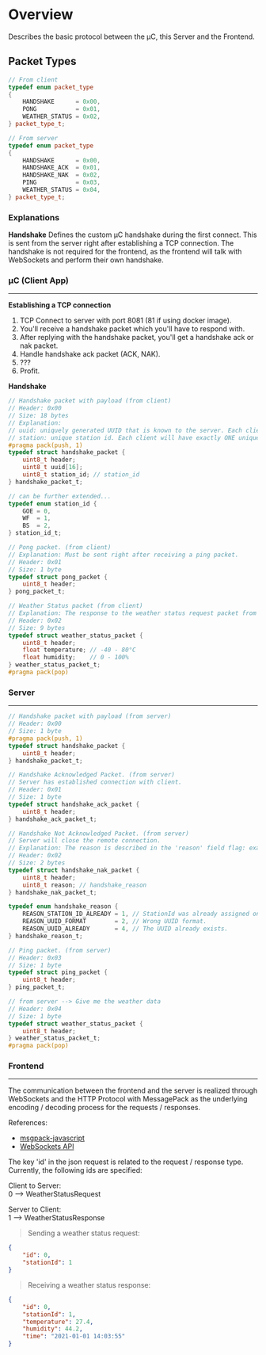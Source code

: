 # Overview
Describes the basic protocol between the µC, this Server and the Frontend.

## Packet Types
```c++
// From client
typedef enum packet_type
{
    HANDSHAKE      = 0x00,
    PONG           = 0x01,
    WEATHER_STATUS = 0x02,
} packet_type_t;

// From server
typedef enum packet_type
{
    HANDSHAKE      = 0x00,
    HANDSHAKE_ACK  = 0x01,
    HANDSHAKE_NAK  = 0x02,
    PING           = 0x03,
    WEATHER_STATUS = 0x04,
} packet_type_t;
```

### Explanations

__Handshake__
Defines the custom µC handshake during the first connect. This is sent from the server right after establishing a TCP connection. The handshake is not required for the frontend, as the frontend will talk with WebSockets and perform their own handshake.

### µC (Client App)
------------------------
__Establishing a TCP connection__
1. TCP Connect to server with port 8081 (81 if using docker image).
2. You'll receive a handshake packet which you'll have to respond with.
3. After replying with the handshake packet, you'll get a handshake ack or nak packet.
4. Handle handshake ack packet (ACK, NAK).
5. ???
6. Profit.

__Handshake__
```c
// Handshake packet with payload (from client)
// Header: 0x00
// Size: 18 bytes
// Explanation:
// uuid: uniquely generated UUID that is known to the server. Each client will have exactly ONE UUID which is registered on the server.
// station: unique station id. Each client will have exactly ONE unique stationId. The server will not allow to have duplicate station ids from different µcs.
#pragma pack(push, 1)
typedef struct handshake_packet {
    uint8_t header;
    uint8_t uuid[16];
    uint8_t station_id; // station_id
} handshake_packet_t;

// can be further extended...
typedef enum station_id {
    GOE = 0,
    WF  = 1,
    BS  = 2,
} station_id_t;

// Pong packet. (from client)
// Explanation: Must be sent right after receiving a ping packet.
// Header: 0x01
// Size: 1 byte
typedef struct pong_packet {
    uint8_t header;
} pong_packet_t;

// Weather Status packet (from client)
// Explanation: The response to the weather status request packet from the server.
// Header: 0x02
// Size: 9 bytes
typedef struct weather_status_packet {
    uint8_t header;
    float temperature; // -40 - 80°C
    float humidity;    // 0 - 100%
} weather_status_packet_t;
#pragma pack(pop)
```

### Server
------------------------
```c
// Handshake packet with payload (from server)
// Header: 0x00
// Size: 1 byte
#pragma pack(push, 1)
typedef struct handshake_packet {
    uint8_t header;
} handshake_packet_t;

// Handshake Acknowledged Packet. (from server)
// Server has established connection with client.
// Header: 0x01
// Size: 1 byte
typedef struct handshake_ack_packet {
    uint8_t header;
} handshake_ack_packet_t;

// Handshake Not Acknowledged Packet. (from server)
// Server will close the remote connection.
// Explanation: The reason is described in the 'reason' field flag: example: 3, which means REASON_STATION_ID_ALREADY & REASON_UUID_FORMAT are set.
// Header: 0x02
// Size: 2 bytes
typedef struct handshake_nak_packet {
    uint8_t header;
    uint8_t reason; // handshake_reason
} handshake_nak_packet_t;

typedef enum handshake_reason {
    REASON_STATION_ID_ALREADY = 1, // StationId was already assigned on the server.
    REASON_UUID_FORMAT        = 2, // Wrong UUID format.
    REASON_UUID_ALREADY       = 4, // The UUID already exists.
} handshake_reason_t;

// Ping packet. (from server)
// Header: 0x03
// Size: 1 byte
typedef struct ping_packet {
    uint8_t header;
} ping_packet_t;

// from server --> Give me the weather data
// Header: 0x04
// Size: 1 byte
typedef struct weather_status_packet {
    uint8_t header;
} weather_status_packet_t;
#pragma pack(pop)
```

### Frontend
------------------------
The communication between the frontend and the server is realized through WebSockets and the HTTP Protocol with MessagePack as the underlying encoding / decoding process for the requests / responses.

References:
- [msgpack-javascript](https://github.com/msgpack/msgpack-javascript)
- [WebSockets API](https://developer.mozilla.org/en-US/docs/Web/API/WebSockets_API)

The key 'id' in the json request is related to the request / response type.
Currently, the following ids are specified:

Client to Server:\
0 --> WeatherStatusRequest

Server to Client:\
1 --> WeatherStatusResponse

> Sending a weather status request:
```json
{
    "id": 0,
    "stationId": 1
}
```

> Receiving a weather status response:
```json
{
    "id": 0,
    "stationId": 1,
    "temperature": 27.4,
    "humidity": 44.2,
    "time": "2021-01-01 14:03:55"
}
```

